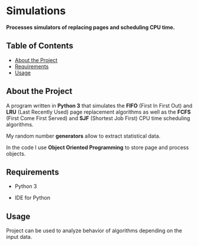 # Simulations
**Processes simulators of replacing pages and scheduling CPU time.**
## Table of Contents

- [About the Project](#about-the-project)
- [Requirements](#requirements)
- [Usage](#usage)

## About the Project

A program written in **Python 3** that simulates the **FIFO** (First In First Out) and **LRU** (Last Recently Used) page replacement algorithms as well as the **FCFS** (First Come First Served) and **SJF** (Shortest Job First) CPU time scheduling algorithms.

My random number **generators** allow to extract statistical data.

In the code I use **Object Oriented Programming** to store page and process objects.

## Requirements

- Python 3

- IDE for Python

## Usage

Project can be used to analyze behavior of algorithms depending on the input data.

